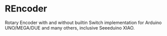 # REncoder
Rotary Encoder with and without builtin Switch implementation for Arduino UNO/MEGA/DUE and many others, inclusive Seeeduino XIAO.
